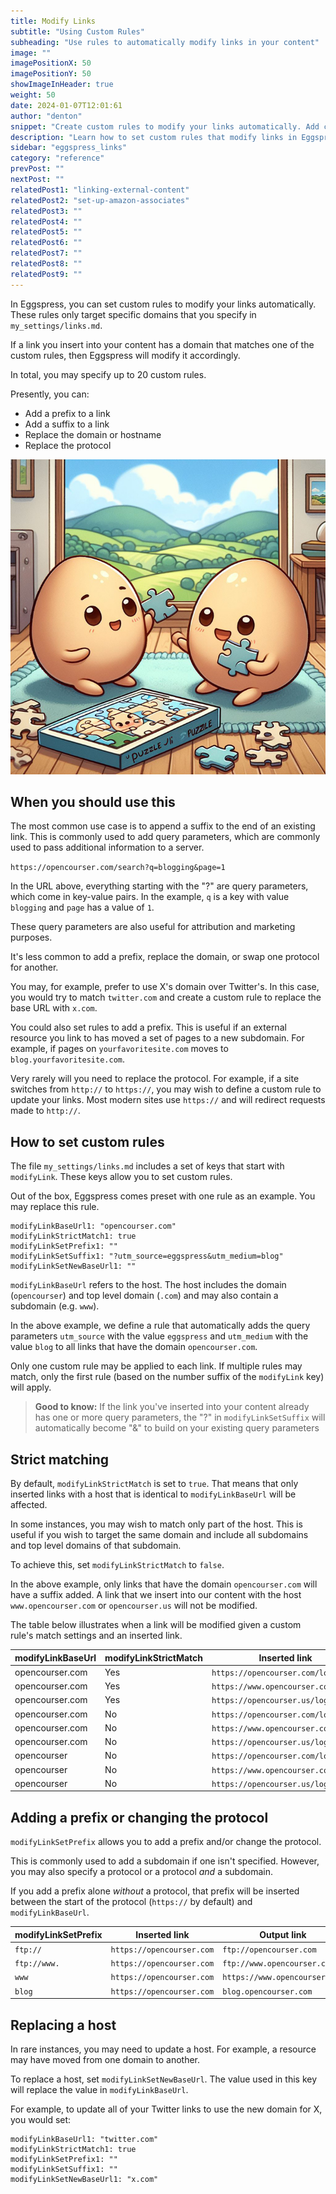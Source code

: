 ```yaml
---
title: Modify Links
subtitle: "Using Custom Rules"
subheading: "Use rules to automatically modify links in your content"
image: ""
imagePositionX: 50
imagePositionY: 50
showImageInHeader: true
weight: 50
date: 2024-01-07T12:01:61
author: "denton"
snippet: "Create custom rules to modify your links automatically. Add custom query parameters, replace a link's host or domain, add subdomains, and even replace protocols."
description: "Learn how to set custom rules that modify links in Eggspress."
sidebar: "eggspress_links"
category: "reference"
prevPost: ""
nextPost: ""
relatedPost1: "linking-external-content"
relatedPost2: "set-up-amazon-associates"
relatedPost3: ""
relatedPost4: ""
relatedPost5: ""
relatedPost6: ""
relatedPost7: ""
relatedPost8: ""
relatedPost9: ""
---
```


In Eggspress, you can set custom rules to modify your links automatically. These rules only target specific domains that you specify in `my_settings/links.md`.

If a link you insert into your content has a domain that matches one of the custom rules, then Eggspress will modify it accordingly.

In total, you may specify up to 20 custom rules.

Presently, you can:
- Add a prefix to a link
- Add a suffix to a link
- Replace the domain or hostname
- Replace the protocol

![](my_posts/reference/images/puzzle.jpg)
## When you should use this
The most common use case is to append a suffix to the end of an existing link. This is commonly used to add query parameters, which are commonly used to pass additional information to a server.

`https://opencourser.com/search?q=blogging&page=1`

In the URL above, everything starting with the "?" are query parameters, which come in key-value pairs. In the example, `q` is a key with value `blogging` and `page` has a value of `1`.

These query parameters are also useful for attribution and marketing purposes.

It's less common to add a prefix, replace the domain, or swap one protocol for another.

You may, for example, prefer to use X's domain over Twitter's. In this case, you would try to match `twitter.com` and create a custom rule to replace the base URL with `x.com`.

You could also set rules to add a prefix. This is useful if an external resource you link to has moved a set of pages to a new subdomain. For example, if pages on `yourfavoritesite.com` moves to `blog.yourfavoritesite.com`.

Very rarely will you need to replace the protocol. For example, if a site switches from `http://` to `https://`, you may wish to define a custom rule to update your links. Most modern sites use `https://` and will redirect requests made to `http://`.

## How to set custom rules
The file `my_settings/links.md` includes a set of keys that start with `modifyLink`. These keys allow you to set custom rules.

Out of the box, Eggspress comes preset with one rule as an example. You may replace this rule.

```
modifyLinkBaseUrl1: "opencourser.com"
modifyLinkStrictMatch1: true
modifyLinkSetPrefix1: ""
modifyLinkSetSuffix1: "?utm_source=eggspress&utm_medium=blog"
modifyLinkSetNewBaseUrl1: ""
```

`modifyLinkBaseUrl` refers to the host. The host includes the domain (`opencourser`) and top level domain (`.com`) and may also contain a subdomain (e.g. `www`).

In the above example, we define a rule that automatically adds the query parameters `utm_source` with the value `eggspress` and `utm_medium` with the value `blog` to all links that have the domain `opencourser.com`.

Only one custom rule may be applied to each link. If multiple rules may match, only the first rule (based on the number suffix of the `modifyLink` key) will apply.

> **Good to know:** If the link you've inserted into your content already has one or more query parameters, the "?" in `modifyLinkSetSuffix` will automatically become "&" to build on your existing query parameters

## Strict matching
By default, `modifyLinkStrictMatch` is set to `true`. That means that only inserted links with a host that is identical to `modifyLinkBaseUrl` will be affected.

In some instances, you may wish to match only part of the host. This is useful if you wish to target the same domain and include all subdomains and top level domains of that subdomain.

To achieve this, set `modifyLinkStrictMatch` to `false`.

In the above example, only links that have the domain `opencourser.com` will have a suffix added. A link that we insert into our content with the host `www.opencourser.com` or `opencourser.us` will not be modified.

The table below illustrates when a link will be modified given a custom rule's match settings and an inserted link.

| modifyLinkBaseUrl | modifyLinkStrictMatch | Inserted link | Modified? |
| ---- | ---- | ---- | ---- |
| opencourser.com | Yes | `https://opencourser.com/login` | Yes |
| opencourser.com | Yes | `https://www.opencourser.com/login` | No |
| opencourser.com | Yes | `https://opencourser.us/login` | No |
| opencourser.com | No | `https://opencourser.com/login` | Yes |
| opencourser.com | No | `https://www.opencourser.com/login` | Yes |
| opencourser.com | No | `https://opencourser.us/login` | No |
| opencourser | No | `https://opencourser.com/login` | Yes |
| opencourser | No | `https://www.opencourser.com/login` | Yes |
| opencourser | No | `https://opencourser.us/login` | Yes |

## Adding a prefix or changing the protocol
`modifyLinkSetPrefix` allows you to add a prefix and/or change the protocol.

This is commonly used to add a subdomain if one isn't specified. However, you may also specify a protocol or a protocol *and* a subdomain.

If you add a prefix alone *without* a protocol, that prefix will be inserted between the start of the protocol (`https://` by default) and `modifyLinkBaseUrl`.

| modifyLinkSetPrefix | Inserted link | Output link |
| ---- | ---- | ---- |
| `ftp://` | `https://opencourser.com` | `ftp://opencourser.com` |
| `ftp://www.` | `https://opencourser.com` | `ftp://www.opencourser.com` |
| `www` | `https://opencourser.com` | `https://www.opencourser.com` |
| `blog` | `https://opencourser.com` | `blog.opencourser.com` |

## Replacing a host
In rare instances, you may need to update a host. For example, a resource may have moved from one domain to another.

To replace a host, set `modifyLinkSetNewBaseUrl`. The value used in this key will replace the value in `modifyLinkBaseUrl`.

For example, to update all of your Twitter links to use the new domain for X, you would set:

```
modifyLinkBaseUrl1: "twitter.com"
modifyLinkStrictMatch1: true
modifyLinkSetPrefix1: ""
modifyLinkSetSuffix1: ""
modifyLinkSetNewBaseUrl1: "x.com"
```



